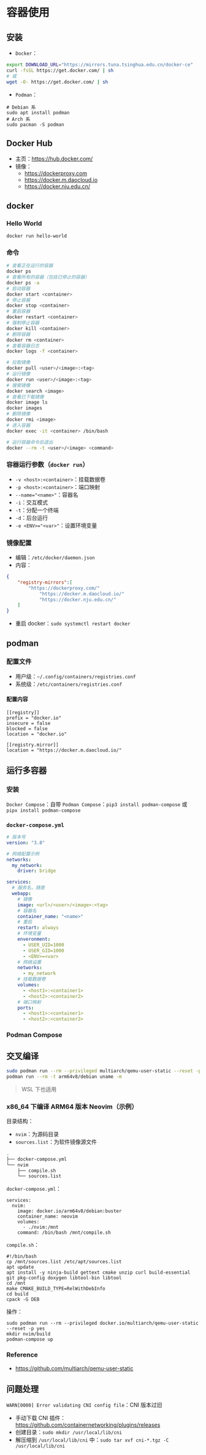 # 容器使用

## 安装
- `Docker`：
```bash
export DOWNLOAD_URL="https://mirrors.tuna.tsinghua.edu.cn/docker-ce"
curl -fsSL https://get.docker.com/ | sh
# 或
wget -O- https://get.docker.com/ | sh
```

- `Podman`：
```
# Debian 系
sudo apt install podman
# Arch 系
sudo pacman -S podman
```


## Docker Hub
- 主页：<https://hub.docker.com/>
- 镜像：
    - <https://dockerproxy.com>
    - <https://docker.m.daocloud.io>
    - <https://docker.nju.edu.cn/>

## docker
### Hello World
`docker run hello-world`

### 命令
```bash
# 查看正在运行的容器
docker ps
# 查看所有的容器（包括已停止的容器）
docker ps -a
# 启动容器
docker start <container>
# 停止容器
docker stop <container>
# 重启容器
docker restart <container>
# 强制停止容器
docker kill <container>
# 删除容器
docker rm <container>
# 查看容器日志
docker logs -f <container>

# 拉取镜像
docker pull <user>/<image>:<tag>
# 运行镜像
docker run <user>/<image>:<tag>
# 搜索镜像
docker search <image>
# 查看已下载镜像
docker image ls
docker images
# 删除镜像
docker rmi <image>
# 进入容器
docker exec -it <container> /bin/bash

# 运行容器命令后退出
docker --rm -t <user>/<image> <command>
```
### 容器运行参数（`docker run`）
- `-v <host>:<container>`：挂载数据卷
- `-p <host>:<container>`：端口映射
- `--name="<name>"`：容器名
- `-i`：交互模式
- `-t`：分配一个终端
- `-d`：后台运行
- `-e <ENV>="<var>"`：设置环境变量


### 镜像配置
- 编辑：`/etc/docker/daemon.json`
- 内容：
```json
{
    "registry-mirrors":[
        "https://dockerproxy.com/"
            "https://docker.m.daocloud.io/"
            "https://docker.nju.edu.cn/"
    ]
}
```
- 重启 docker：`sudo systemctl restart docker`






## podman

### 配置文件
- 用户级：`~/.config/containers/registries.conf`
- 系统级：`/etc/containers/registries.conf`

#### 配置内容
```
[[registry]]
prefix = "docker.io"
insecure = false
blocked = false
location = "docker.io"

[[registry.mirror]]
location = "https://docker.m.daocloud.io/"
```


## 运行多容器

### 安装
`Docker Compose`：自带
`Podman Compose`：`pip3 install podman-compose` 或 `pipx install podman-compose`

### `docker-compose.yml`
```yaml
# 版本号
version: "3.8"

# 网络配置示例
networks:
  my_network:
    driver: bridge

services:
  # 服务名，随意
  webapp:
    # 镜像
    image: <url>/<user>/<image>:<tag>
    # 容器名
    container_name: "<name>"
    # 重启
    restart: always
    # 环境变量
    enveronment:
      - USER_UID=1000
      - USER_GID=1000
      - <ENV>=<var>
    # 网络设置
    networks:
      - my_network
    # 挂载数据卷
    volumes:
      - <host1>:<container1>
      - <host2>:<container2>
    # 端口映射
    ports:
      - <host1>:<container1>
      - <host2>:<container2>
```


### Podman Compose

## 交叉编译
```bash
sudo podman run --rm --privileged multiarch/qemu-user-static --reset -p yes
podman run --rm -t arm64v8/debian uname -m
```
> WSL 下也适用

### x86_64 下编译 ARM64 版本 Neovim（示例）
目录结构：
- `nvim`：为源码目录
- `sources.list`：为软件镜像源文件
```bash
.
├── docker-compose.yml
└── nvim
    ├── compile.sh
    └── sources.list
```

`docker-compose.yml`：
```
services:
  nvim:
    image: docker.io/arm64v8/debian:buster
    container_name: neovim
    volumes:
      - ./nvim:/mnt
    command: /bin/bash /mnt/compile.sh
```

`compile.sh`：
```
#!/bin/bash
cp /mnt/sources.list /etc/apt/sources.list
apt update
apt install -y ninja-build gettext cmake unzip curl build-essential git pkg-config doxygen libtool-bin libtool
cd /mnt
make CMAKE_BUILD_TYPE=RelWithDebInfo
cd build
cpack -G DEB
```

操作：
```
sudo podman run --rm --privileged docker.io/multiarch/qemu-user-static --reset -p yes
mkdir nvim/build
podman-compose up
```

### Reference
- <https://github.com/multiarch/qemu-user-static>


## 问题处理
`WARN[0000] Error validating CNI config file`：CNI 版本过旧
- 手动下载 CNI 插件：<https://github.com/containernetworking/plugins/releases>
- 创建目录：`sudo mkdir /usr/local/lib/cni`
- 解压缩到 `/usr/local/lib/cni` 中：`sudo tar xvf cni-*.tgz -C /usr/local/lib/cni`
